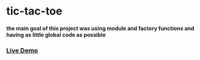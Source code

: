 # tic-tac-toe

#### the main goal  of this project was using module and factory functions and having as little global code as possible 

### [Live Demo](https://abdullah-ed.github.io/tic-tac-toe/)